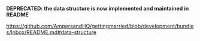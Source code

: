 **DEPRECATED: the data structure is now implemented and maintained in README**

https://github.com/AmpersandHQ/gettingmarried/blob/development/bundles/Inbox/README.md#data-structure